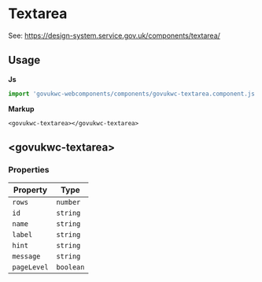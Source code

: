 # Textarea

See: https://design-system.service.gov.uk/components/textarea/

## Usage

**Js**

```javascript
import 'govukwc-webcomponents/components/govukwc-textarea.component.js';
```

**Markup**

```markup
<govukwc-textarea></govukwc-textarea>
```

## &lt;govukwc-textarea&gt;

### Properties

| Property  |  Type     |
|-----------|-----------|
| `rows` | `number` |
| `id` | `string` |
| `name` | `string` |
| `label` | `string` |
| `hint` | `string` |
| `message` | `string` |
| `pageLevel` | `boolean` |


